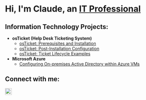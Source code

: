 <h1>Hi, I'm Claude, an <a href="https://linkedin.com/in/claudejohnson1">IT Professional</a>

<h2> Information Technology Projects:</h2>

- <b>osTicket (Help Desk Ticketing System)</b>
  - [osTicket: Prerequisites and Installation](https://github.com/ClaudeJohnson/osticket-prereqs)
  - [osTicket: Post-Installation Configuration](https://github.com/ClaudeJohnson/postinstallconfig)
  - [osTicket: Ticket Lifecycle Examples](https://github.com/ClaudeJohnson/ticket-lifecycle)
- <b>Microsoft Azure</b>
  - [Configuring On-premises Active Directory within Azure VMs](https://github.com/ClaudeJohnson/config-ad)
  

<h2>Connect with me:</h2>


[<img align="left" alt="Josh | LinkedIn" width="22px" src="https://cdn.jsdelivr.net/npm/simple-icons@v3/icons/linkedin.svg" />][linkedin]



[linkedin]: https://linkedin.com/in/claudejohnson1
